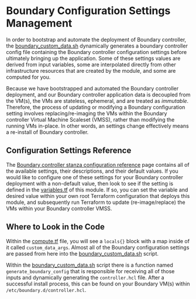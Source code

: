 # Boundary Configuration Settings Management

In order to bootstrap and automate the deployment of Boundary controller, the [boundary_custom_data.sh](../templates/boundary_custom_data.sh.tpl) dynamically generates a boundary controller config file containing the Boundary controller configuration settings before ultimately bringing up the application. Some of these settings values are derived from input variables, some are interpolated directly from other infrastructure resources that are created by the module, and some are computed for you.

Because we have bootstrapped and automated the Boundary controller deployment, and our Boundary controller application data is decoupled from the VM(s), the VMs are stateless, ephemeral, and are treated as _immutable_. Therefore, the process of updating or modifying a Boundary configuration setting involves replacing/re-imaging the VMs within the Boundary controller Virtual Machine Scaleset (VMSS), rather than modifying the running VMs in-place. In other words, an settings change effectively means a re-install of Boundary controller.

## Configuration Settings Reference

The [Boundary controller stanza configuration reference](https://developer.hashicorp.com/boundary/docs/configuration/controller) page contains all of the available settings, their descriptions, and their default values. If you would like to configure one of these settings for your Boundary controller deployment with a non-default value, then look to see if the setting is defined in the [variables.tf](../variables.tf) of this module. If so, you can set the variable and desired value within your own root Terraform configuration that deploys this module, and subsequently run Terraform to update (re-image/replace) the VMs within your Boundary controller VMSS.

## Where to Look in the Code

Within the [compute.tf](../compute.tf) file, you will see a `locals{}` block with a map inside of it called `custom_data_args`. Almost all of the Boundary configuration settings are passed from here into the [boundary_custom_data.sh](../templates/boundary_custom_data.sh.tpl) script.

Within the [boundary_custom_data.sh](../templates/boundary_custom_data.sh.tpl) script there is a function named `generate_boundary_config` that is responsible for receiving all of those inputs and dynamically generating the `controller.hcl` file. After a successful install process, this can be found on your Boundary VM(s) within `/etc/boundary.d/controller.hcl`.
